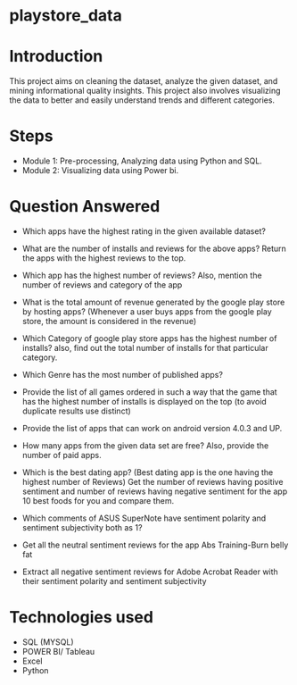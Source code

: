 # playstore_data

# Introduction

This project aims on cleaning the dataset, analyze the given dataset, and mining informational quality insights. This project also involves visualizing the data to better and easily understand trends and different categories.



# Steps

- Module 1: Pre-processing, Analyzing data using Python and SQL.
- Module 2: Visualizing data using Power bi.


# Question Answered 

- Which apps have the highest rating in the given available dataset?

- What are the number of installs and reviews for the above apps? Return the apps with the highest reviews to the top.


- Which app has the highest number of reviews? Also, mention the number of reviews and category of the app

- What is the total amount of revenue generated by the google play store by hosting apps? (Whenever a user buys apps  from the google play store, the amount is considered in the revenue)


- Which Category of google play store apps has the highest number of installs? also, find out the total number of installs for that particular category.

- Which Genre has the most number of published apps?


- Provide the list of all games ordered in such a way that the game that has the highest number of installs is displayed on the top
(to avoid duplicate results use distinct)

- Provide the list of apps that can work on android version 4.0.3 and UP.

- How many apps from the given data set are free? Also, provide the number of paid apps.


- Which is the best dating app? (Best dating app is the one having the highest number of Reviews)
Get the number of reviews having positive sentiment and number of reviews having negative sentiment for the app 10 best foods for you and compare them.

- Which comments of ASUS SuperNote have sentiment polarity and sentiment subjectivity both as 1?


- Get all the neutral sentiment reviews for the app Abs Training-Burn belly fat 

- Extract all negative sentiment reviews for Adobe Acrobat Reader with their sentiment polarity and sentiment subjectivity

# Technologies used 

- SQL (MYSQL)
- POWER BI/ Tableau
- Excel
- Python



